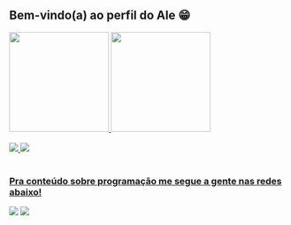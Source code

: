 ## Bem-vindo(a) ao perfil do Ale 😁

 <div>
   <a href="https://github.com/Alelfo">
   <img height="180em" src="https://github-readme-stats.vercel.app/api?username=Alelfo&show_icons=true&theme=tokyonight&include_all_commits=true&count_private=true"/>
   <img height="180em" src="https://github-readme-stats.vercel.app/api/top-langs/?username=Alelfo&layout=compact&langs_count=6&theme=tokyonight"/>
</div>
    
<div style="display: inline_block"><br>
  <img src="https://cdn.jsdelivr.net/gh/devicons/devicon@latest/icons/mysql/mysql-original.svg" />
  <img src="https://cdn.jsdelivr.net/gh/devicons/devicon@latest/icons/python/python-original-wordmark.svg" />
</div>
 
<br>
 
### Pra conteúdo sobre programação me segue a gente nas redes abaixo!
 
<div> 
  
  <a href = "depleq154@gmail.com"><img src="https://img.shields.io/badge/-Gmail-%23333?style=for-the-badge&logo=gmail&logoColor=white" target="_blank"></a>
  <a href="https://www.linkedin.com/in/alexsandrobporfírio" target="_blank"><img src="https://img.shields.io/badge/-LinkedIn-%230077B5?style=for-the-badge&logo=linkedin&logoColor=white" target="_blank"></a>
</div>
